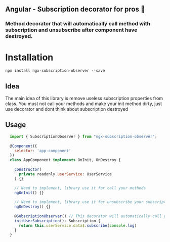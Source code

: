 ## Angular - Subscription decorator for pros 🐙

### Method decorator that will automatically call method with subscription and unsubscribe after component have destroyed.

# Installation

`npm install ngx-subscription-observer --save`

## Idea
The main idea of this library is remove useless subscription properties from class.
You must not call your methods and make your init method dirty, just use decorator and dont think about subscription destroyed

## Usage

```js
  import { SubscriptionObserver } from "ngx-subscription-observer";
  
  @Component({
    selector: 'app-component'
  })
  class AppComponent implements OnInit, OnDestroy {
  
    constructor(
      private readonly userService: UserService
    ) {}

    // Need to implement, library use it for call your methods
    ngOnInit() {}
    
    // Need to implement, library use it for unsubscribe your subscriptions
    ngOnDestroy() {}
    
    @SubscriptionObserver() // This decorator will automatically call your method and remove subscription after component have destroyed
    initUserSubscription(): Subscription {
      return this.userService.data$.subscribe(console.log)
    }
  }
```

